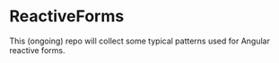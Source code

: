 # ReactiveForms

This (ongoing) repo will collect some typical patterns used for Angular reactive forms.


